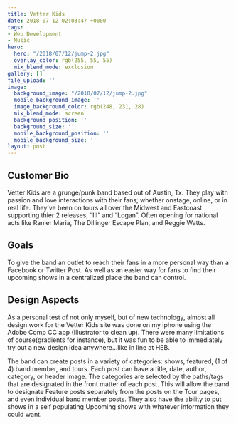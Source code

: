 ```yaml
---
title: Vetter Kids
date: 2018-07-12 02:03:47 +0000
tags:
- Web Development
- Music
hero:
  hero: "/2018/07/12/jump-2.jpg"
  overlay_color: rgb(255, 55, 55)
  mix_blend_mode: exclusion
gallery: []
file_upload: ''
image:
  background_image: "/2018/07/12/jump-2.jpg"
  mobile_background_image: ''
  image_background_color: rgb(248, 231, 28)
  mix_blend_mode: screen
  background_position: ''
  background_size: ''
  mobile_background_position: ''
  mobile_background_size: ''
layout: post
---
```

<h2>Customer Bio</h2><p>Vetter Kids are a grunge/punk band based out of Austin, Tx. They play with passion and love interactions with their fans; whether onstage, online, or in real life. They’ve been on tours all over the Midwest and Eastcoast supporting thier 2 releases, “III” and “Logan”. Often opening for national acts like Ranier Maria, The Dillinger Escape Plan, and Reggie Watts.</p><h2>Goals</h2><p>To give the band an outlet to reach their fans in a more personal way than a Facebook or Twitter Post. As well as an easier way for fans to find their upcoming shows in a centralized place the band can control.</p><h2>Design Aspects</h2><p>As a personal test of not only myself, but of new technology, almost all design work for the Vetter Kids site was done on my iphone using the Adobe Comp CC app (Illustrator to clean up). There were many limitations of course(gradients for instance), but it was fun to be able to immediately try out a new design idea anywhere…like in line at HEB.</p><p>The band can create posts in a variety of categories: shows, featured, (1 of 4) band member, and tours. Each post can have a title, date, author, category, or header image. The categories are selected by the paths/tags that are designated in the front matter of each post. This will allow the band to designate Feature posts separately from the posts on the Tour pages, and even individual band member posts. They also have the ability to put shows in a self populating Upcoming shows with whatever information they could want.  </p>